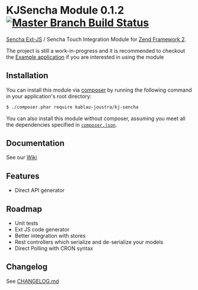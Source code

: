 KJSencha Module 0.1.2 [![Master Branch Build Status](https://secure.travis-ci.org/KablauJoustra/KJSencha.png?branch=master)](http://travis-ci.org/KablauJoustra/KJSencha)
======================

[Sencha Ext-JS](http://www.sencha.com/products/extjs/) / Sencha Touch Integration Module
for [Zend Framework 2](http://framework.zend.com/).

The project is still a work-in-progress and it is recommended 
to checkout the [Example application](https://github.com/KablauJoustra/KJSenchaExample) if you 
are interested in using the module

## Installation

You can install this module via [composer](https://getcomposer.org/) by running the following
command in your application's root directory:

```sh
$ ./composer.phar require kablau-joustra/kj-sencha
```

You can also install this module without composer, assuming you meet all the dependencies
specified in [`composer.json`](https://github.com/Ocramius/KJSencha/blob/master/composer.json).

## Documentation

See our [Wiki](https://github.com/KablauJoustra/KJSencha/wiki)

## Features

- Direct API generator

## Roadmap

- Unit tests
- Ext JS code generator
- Better integration with stores
- Rest controllers which serialize and de-serialize your models
- Direct Polling with CRON syntax

Changelog
----------
See [CHANGELOG.md](https://github.com/KablauJoustra/KJSencha/blob/master/CHANGELOG.md)
